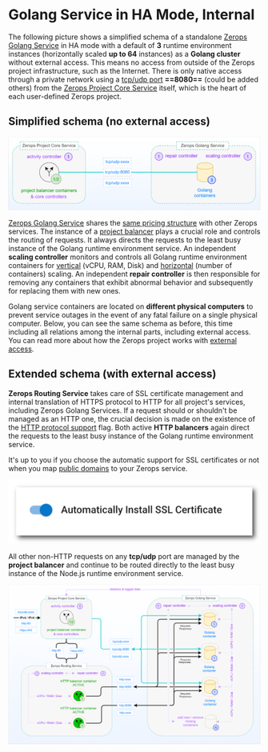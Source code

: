 # Golang Service in HA Mode, Internal

The following picture shows a simplified schema of a standalone [Zerops Golang Service](/documentation/services/runtimes/golang.html) in HA mode with a default of **3** runtime environment instances (horizontally scaled **up to 64** instances) as a **Golang cluster** without external access. This means no access from outside of the Zerops project infrastructure, such as the Internet. There is only native access through a private network using a [tcp/udp port](/documentation/services/runtimes/golang.html#port) **==8080==** (could be added others) from the [Zerops Project Core Service](/documentation/overview/how-zerops-works-inside/typical-schemas-of-zerops-projects.html) itself, which is the heart of each user-defined Zerops project.

## Simplified schema (no external access)

![Zerops Golang Service](./images/Zerops-Golang-Service-Base.png "Zerops Golang Service")

[Zerops Golang Service](/documentation/services/runtimes/golang.html) shares the [same pricing structure](/documentation/overview/pricing.html#services) with other Zerops services. The instance of a [project balancer](/documentation/overview/how-zerops-works-inside/typical-schemas-of-zerops-projects.html#without-external-access) plays a crucial role and controls the routing of requests. It always directs the requests to the least busy instance of the Golang runtime environment service. An independent **scaling controller** monitors and controls all Golang runtime environment containers for [vertical](/documentation/automatic-scaling/how-automatic-scaling-works.html#vertical-scaling) (vCPU, RAM, Disk) and [horizontal](/documentation/automatic-scaling/how-automatic-scaling-works.html#horizontal-scaling) (number of containers) scaling. An independent **repair controller** is then responsible for removing any containers that exhibit abnormal behavior and subsequently for replacing them with new ones.

Golang service containers are located on **different physical computers** to prevent service outages in the event of any fatal failure on a single physical computer. Below, you can see the same schema as before, this time including all relations among the internal parts, including external access. You can read more about how the Zerops project works with [external access](/documentation/overview/how-zerops-works-inside/typical-schemas-of-zerops-projects.html#with-external-access).

## Extended schema (with external access)

**Zerops Routing Service** takes care of SSL certificate management and internal translation of HTTPS protocol to HTTP for all project's services, including Zerops Golang Services. If a request should or shouldn't be managed as an HTTP one, the crucial decision is made on the existence of the [HTTP protocol support](/documentation/services/runtimes/golang.html#port) flag. Both active **HTTP balancers** again direct the requests to the least busy instance of the Golang runtime environment service.

It's up to you if you choose the automatic support for SSL certificates or not when you map [public domains](/documentation/routing/using-your-domain.html) to your Zerops service.

![SSL Certificates](./images/SSL-Certificate-Support-Option.png "SSL Certificates Support")

All other non-HTTP requests on any **tcp/udp** port are managed by the **project balancer** and continue to be routed directly to the least busy instance of the Node.js runtime environment service.

![Zerops Golang Service](./images/Zerops-Golang-Service-Detail.png "Zerops Golang Service")
